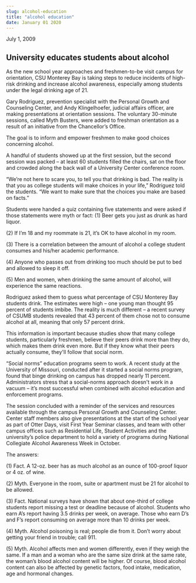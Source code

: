 ```yaml
---
slug: alcohol-education
title: "alcohol education"
date: January 01 2020
---
```


 
<p></p>
<p>July 1, 2009</p>
<h2>University educates students about alcohol</h2>
<p>
  As the new school year approaches and freshmen-to-be visit campus for
  orientation, CSU Monterey Bay is taking steps to reduce incidents of high-risk
  drinking and increase alcohol awareness, especially among students under the
  legal drinking age of 21.
</p>
<p>
  Gary Rodriguez, prevention specialist with the Personal Growth and Counseling
  Center, and Andy Klingelhoefer, judicial affairs officer, are making
  presentations at orientation sessions. The voluntary 30-minute sessions,
  called Myth Busters, were added to freshman orientation as a result of an
  initiative from the Chancellor’s Office.
</p>
<p>
  The goal is to inform and empower freshmen to make good choices concerning
  alcohol.
</p>
<p>
  A handful of students showed up at the first session, but the second session
  was packed – at least 60 students filled the chairs, sat on the floor and
  crowded along the back wall of a University Center conference room.
</p>
<p>
  “We’re not here to scare you, to tell you that drinking is bad. The reality is
  that you as college students will make choices in your life,” Rodriguez told
  the students. “We want to make sure that the choices you make are based on
  facts.”
</p>
<p>
  Students were handed a quiz containing five statements and were asked if those
  statements were myth or fact: (1) Beer gets you just as drunk as hard liquor.
</p>
<p>(2) If I’m 18 and my roommate is 21, it’s OK to have alcohol in my room.</p>
<p>
  (3) There is a correlation between the amount of alcohol a college student
  consumes and his/her academic performance.
</p>
<p>
  (4) Anyone who passes out from drinking too much should be put to bed and
  allowed to sleep it off.
</p>
<p>
  (5) Men and women, when drinking the same amount of alcohol, will experience
  the same reactions.
</p>
<p>
  Rodriguez asked them to guess what percentage of CSU Monterey Bay students
  drink. The estimates were high – one young man thought 95 percent of students
  imbibe. The reality is much different – a recent survey of CSUMB students
  revealed that 43 percent of them chose not to consume alcohol at all, meaning
  that only 57 percent drink.
</p>
<p>
  This information is important because studies show that many college students,
  particularly freshmen, believe their peers drink more than they do, which
  makes them drink even more. But if they know what their peers actually
  consume, they'll follow that social norm.
</p>
<p>
  “Social norms” education programs seem to work. A recent study at the
  University of Missouri, conducted after it started a social norms program,
  found that binge drinking on campus has dropped nearly 11 percent.
  Administrators stress that a social-norms approach doesn't work in a vacuum –
  it’s most successful when combined with alcohol education and enforcement
  programs.
</p>
<p>
  The session concluded with a reminder of the services and resources available
  through the campus Personal Growth and Counseling Center. Center staff members
  also give presentations at the start of the school year as part of Otter Days,
  visit First Year Seminar classes, and team with other campus offices such as
  Residential Life, Student Activities and the university’s police department to
  hold a variety of programs during National Collegiate Alcohol Awareness Week
  in October.
</p>
<p>The answers:</p>
<p>
  (1) Fact. A 12-oz. beer has as much alcohol as an ounce of 100-proof liquor or
  4 oz. of wine.
</p>
<p>
  (2) Myth. Everyone in the room, suite or apartment must be 21 for alcohol to
  be allowed.
</p>
<p>
  (3) Fact. National surveys have shown that about one-third of college students
  report missing a test or deadline because of alcohol. Students who earn A’s
  report having 3.5 drinks per week, on average. Those who earn D’s and F’s
  report consuming on average more than 10 drinks per week.
</p>
<p>
  (4) Myth. Alcohol poisoning is real; people die from it. Don’t worry about
  getting your friend in trouble; call 911.
</p>
<p>
  (5) Myth. Alcohol affects men and women differently, even if they weigh the
  same. If a man and a woman who are the same size drink at the same rate, the
  woman’s blood alcohol content will be higher. Of course, blood alcohol content
  can also be affected by genetic factors, food intake, medication, age and
  hormonal changes.
</p>
<p></p>
 
